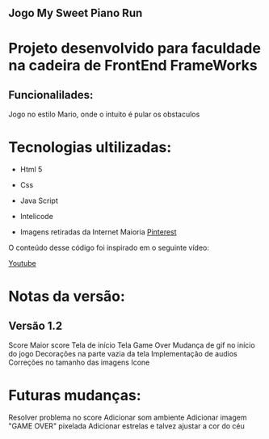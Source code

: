 ## Jogo My Sweet Piano Run

# Projeto desenvolvido para faculdade na cadeira de FrontEnd FrameWorks

## Funcionalilades:

Jogo no estilo Mario, onde o intuito é pular os obstaculos

# Tecnologias ultilizadas:
- Html 5
- Css 
- Java Script
- Intelicode

- Imagens retiradas da Internet
Maioria <a href="https://br.pinterest.com">Pinterest</a>

O conteúdo desse código foi inspirado em o seguinte vídeo:

<a href="https://www.youtube.com/watch?v=r9buAwVBDhA&t=1697s">Youtube</a>

# Notas da versão:

## Versão 1.2

Score
Maior score
Tela de início
Tela Game Over
Mudança de gif no início do jogo
Decorações na parte vazia da tela
Implementação de audios
Correções no tamanho das imagens
Icone 

# Futuras mudanças:

Resolver problema no score
Adicionar som ambiente
Adicionar imagem "GAME OVER" pixelada
Adicionar estrelas e talvez ajustar a cor do céu